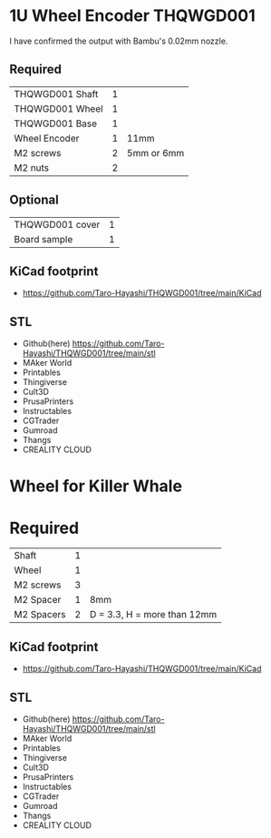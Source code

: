 # 1U Wheel Encoder THQWGD001

I have confirmed the output with Bambu's 0.02mm nozzle.

## Required
||||
|-|-|-|
|THQWGD001 Shaft|1||
|THQWGD001 Wheel|1||
|THQWGD001 Base|1||
|Wheel Encoder|1|11mm|
|M2 screws|2|5mm or 6mm|
|M2 nuts|2||

## Optional
|||
|-|-|
|THQWGD001 cover|1||
|Board sample|1||

## KiCad footprint
- https://github.com/Taro-Hayashi/THQWGD001/tree/main/KiCad

## STL
- Github(here) https://github.com/Taro-Hayashi/THQWGD001/tree/main/stl
- MAker World 
- Printables 
- Thingiverse 
- Cult3D 
- PrusaPrinters 
- Instructables 
- CGTrader 
- Gumroad 
- Thangs 
- CREALITY CLOUD 




# Wheel for Killer Whale

# Required
||||
|-|-|-|
|Shaft|1||
|Wheel|1||
|M2 screws|3|
|M2 Spacer|1|8mm|
|M2 Spacers|2|D = 3.3, H = more than 12mm|

## KiCad footprint
- https://github.com/Taro-Hayashi/THQWGD001/tree/main/KiCad

## STL
- Github(here) https://github.com/Taro-Hayashi/THQWGD001/tree/main/stl
- MAker World 
- Printables 
- Thingiverse 
- Cult3D 
- PrusaPrinters 
- Instructables 
- CGTrader 
- Gumroad 
- Thangs 
- CREALITY CLOUD 

